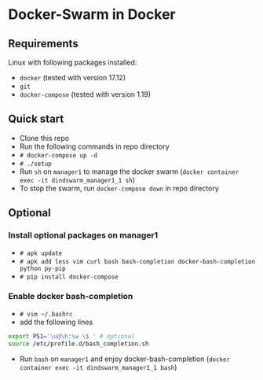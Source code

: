 # Docker-Swarm in Docker

## Requirements
Linux with following packages installed:
- `docker` (tested with version 17.12)
- `git`
- `docker-compose` (tested with version 1.19)

## Quick start
- Clone this repo
- Run the following commands in repo directory
- `# docker-compose up -d`
- `# ./setup`
- Run `sh` on `manager1` to manage the docker swarm (`docker container exec -it dindswarm_manager1_1 sh`)
- To stop the swarm, run `docker-compose down` in repo directory

## Optional

### Install optional packages on manager1
- `# apk update`
- `# apk add less vim curl bash bash-completion docker-bash-completion python py-pip`
- `# pip install docker-compose`

### Enable docker bash-completion
- `# vim ~/.bashrc`
- add the following lines

```bash
export PS1='\u@\h:\w \$ ' # optional
source /etc/profile.d/bash_completion.sh
```

- Run `bash` on `manager1` and enjoy docker-bash-completion (`docker container exec -it dindswarm_manager1_1 bash`)
